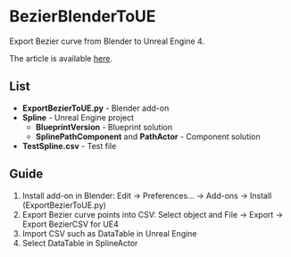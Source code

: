 # BezierBlenderToUE
Export Bezier curve from Blender to Unreal Engine 4.

The article is available [here](https://medium.com/@qerrant/export-spline-from-blender-to-unreal-engine-28a4ccdd97c0). 

## List
* **ExportBezierToUE.py** - Blender add-on
* **Spline** - Unreal Engine project
  * **BlueprintVersion** - Blueprint solution
  * **SplinePathComponent** and **PathActor** - Component solution
* **TestSpline.csv** - Test file

## Guide
1. Install add-on in Blender:
  Edit -> Preferences... -> Add-ons -> Install (ExportBezierToUE.py)
2. Export Bezier curve points into CSV:
  Select object and File -> Export -> Export BezierCSV for UE4
3. Import CSV such as DataTable in Unreal Engine
4. Select DataTable in SplineActor
